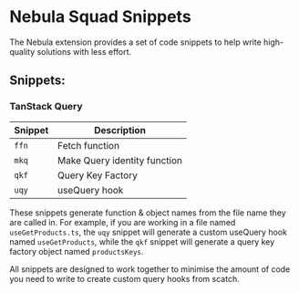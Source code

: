 # Nebula Squad Snippets

The Nebula extension provides a set of code snippets to help write high-quality solutions with less effort.

## Snippets:

### TanStack Query

| Snippet | Description                  |
| ------- | ---------------------------- |
| `ffn`   | Fetch function               |
| `mkq`   | Make Query identity function |
| `qkf`   | Query Key Factory            |
| `uqy`   | useQuery hook                |

These snippets generate function & object names from the file name they are called in. For example, if you are working in a file named `useGetProducts.ts`, the `uqy` snippet will generate a custom useQuery hook named `useGetProducts`, while the `qkf` snippet will generate a query key factory object named `productsKeys`.

All snippets are designed to work together to minimise the amount of code you need to write to create custom query hooks from scatch.
